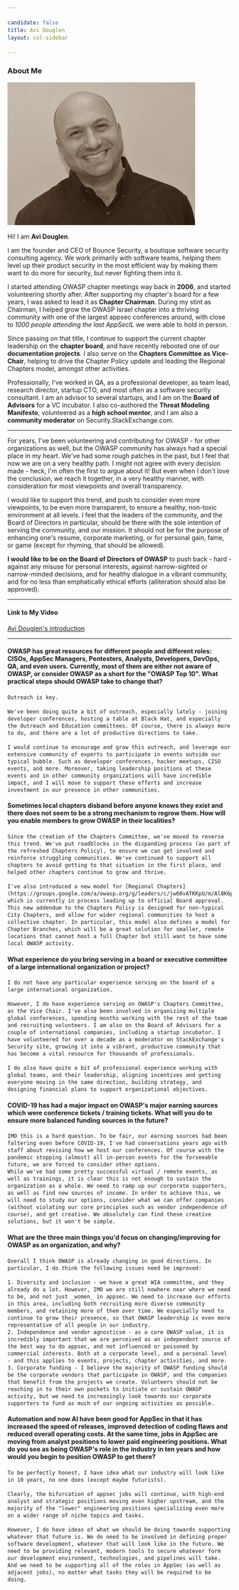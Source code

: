 ```yaml
---

candidate: false
title: Avi Douglen
layout: col-sidebar

---
```


### About Me
![AviD](/assets/images/AviD.png)

Hi! I am **Avi Douglen**. 

I am the founder and CEO of Bounce Security, a boutique software security consulting agency. We work primarily with software teams, helping them level up their product security in the most efficient way by making them want to do more for security, but never fighting them into it.  

I started attending OWASP chapter meetings way back in **2006**, and started volunteering shortly after. After supporting my chapter's board for a few years, I was asked to lead it as **Chapter Chairman**. During my stint as Chairman, I helped grow the OWASP Israel chapter into a thriving community with one of the largest appsec conferences around, with close to *1000 people attending the last AppSecIL* we were able to hold in person. 

Since passing on that title, I continue to support the current chapter leadership on the **chapter board**, and have recently rebooted one of our **documentation projects**. I also serve on the **Chapters Committee as Vice-Chair**, helping to drive the Chapter Policy update and leading the Regional Chapters model, amongst other activities. 

Professionally, I've worked in QA, as a professional developer, as team lead, research director, startup CTO, and most often as a software security consultant. I am an advisor to several startups, and I am on the **Board of Advisors** for a VC incubator. I also co-authored the **Threat Modeling Manifesto**, volunteered as a **high school mentor**, and I am also a **community moderator** on Security.StackExchange.com. 

---

For years, I've been volunteering and contributing for OWASP - for other organizations as well, but the OWASP community has always had a special place in my heart. We've had some rough patches in the past, but I feel that now we are on a very healthy path. I might not agree with every decision made - heck, I'm often the first to argue about it! But even when I don't love the conclusion, we reach it together, in a very healthy manner, with consideration for most viewpoints and overall transparency. 

I would like to support this trend, and push to consider even more viewpoints, to be even more transparent, to ensure a healthy, non-toxic environment at all levels. I feel that the leaders of the community, and the Board of Directors in particular, should be there with the sole intention of serving the community, and our mission. It should not be for the purpose of enhancing one's resume, corporate marketing, or for personal gain, fame, or game (except for rhyming, that should be allowed). 

**I would like to be on the Board of Directors of OWASP** to push back - hard - against any misuse for personal interests, against narrow-sighted or narrow-minded decisions, and for healthy dialogue in a vibrant community, and for no less than emphatically ethical efforts (alliteration should also be approved). 

--- 

#### Link to My Video
[Avi Douglen's introduction](https://www.youtube.com/watch?v=gE2V_YIPjxw)

--- 

#### OWASP has great resources for different people and different roles: CISOs, AppSec Managers, Pentesters, Analysts, Developers, DevOps, QA, and even users. Currently, most of them are either not aware of OWASP, or consider OWASP as a short for the "OWASP Top 10". What practical steps should OWASP take to change that?
```
Outreach is key.  

We've been doing quite a bit of outreach, especially lately - joining developer conferences, hosting a table at Black Hat, and especially the Outreach and Education committees. Of course, there is always more to do, and there are a lot of productive directions to take. 

I would continue to encourage and grow this outreach, and leverage our extensive community of experts to participate in events outside our typical bubble. Such as developer conferences, hacker meetups, CISO events, and more. Moreover, taking leadership positions at these events and in other community organizations will have incredible impact, and I will move to support these efforts and increase investment in our presence in other communities. 
```

#### Sometimes local chapters disband before anyone knows they exist and there does not seem to be a strong mechanism to regrow them. How will you enable members to grow OWASP in their localities?
```
Since the creation of the Chapters Committee, we've moved to reverse this trend. We've put roadblocks in the dispanding process (as part of the refreshed Chapters Policy), to ensure we can get involved and reinforce struggling communities. We've continued to support all chapters to avoid getting to that situation in the first place, and helped other chapters continue to grow and thrive.    

I've also introduced a new model for [Regional Chapters](https://groups.google.com/a/owasp.org/g/leaders/c/jw60vATKKpU/m/Al8K6ph8BwAJ), which is currently in process leading up to official Board approval. This new addendum to the Chapters Policy is designed for non-typical City Chapters, and allow for wider regional communities to host a collective chapter. In particular, this model also defines a model for Chapter Branches, which will be a great solution for smaller, remote locations that cannot host a full Chapter but still want to have some local OWASP activity. 
```

#### What experience do you bring serving in a board or executive committee of a large international organization or project?
```
I do not have any particular experience serving on the board of a large international organization.  

However, I do have experience serving on OWASP's Chapters Committee, as the Vice Chair. I've also been involved in organizing multiple global conferences, spending months working with the rest of the team and recruiting volunteers. I am also on the Board of Advisors for a couple of international companies, including a startup incubator. I have volunteered for over a decade as a moderator on StackExchange's Security site, growing it into a vibrant, productive community that has become a vital resource for thousands of professionals.  

I do also have quite a bit of professional experience working with global teams, and their leadership, aligning incentives and getting everyone moving in the same direction, building strategy, and designing financial plans to support organizational objectives. 
```

#### COVID-19 has had a major impact on OWASP's major earning sources which were conference tickets / training tickets. What will you do to ensure more balanced funding sources in the future?
```
IMO this is a hard question. To be fair, our earning sources had been faltering even before COVID-19, I've had conversations years ago with staff about revising how we host our conferences. Of course with the pandemic stopping (almost) all in-person events for the forseeable future, we are forced to consider other options. 
While we've had some pretty successful virtual / remote events, as well as trainings, it is clear this is not enough to sustain the organization as a whole. We need to ramp up our corporate supporters, as well as find new sources of income. In order to achieve this, we will need to study our options, consider what we can offer companies (without violating our core principles such as vendor independence of course), and get creative. We absolutely can find these creative solutions, but it won't be simple. 
```

#### What are the three main things you'd focus on changing/improving for OWASP as an organization, and why?
```
Overall I think OWASP is already changing in good directions. In particular, I do think the following issues need be improved: 

1. Diversity and inclusion - we have a great WIA committee, and they already do a lot. However, IMO we are still nowhere near where we need to be, and not just _women_ in appsec. We need to increase our efforts in this area, including both recruiting more diverse community members, and retaining more of them over time. We especially need to continue to grow their presence, so that OWASP leadership is even more representative of all people in our industry. 
2. Independence and vendor agnosticsm - as a core OWASP value, it is incredibly important that we are perceived as an independent source of the best way to do appsec, and not influenced or poisoned by commercial interests. Both at a corporate level, and a personal level - and this applies to events, projects, chapter activities, and more. 
3. Corporate funding - I believe the majority of OWASP funding should be the corporate vendors that participate in OWASP, and the companies that benefit from the projects we create. Volunteers should not be reaching in to their own pockets to initiate or sustain OWASP activity, but we need to increasingly look towards our corporate supporters to fund as much of our ongoing activities as possible. 

```

#### Automation and now AI have been good for AppSec in that it has increased the speed of releases, improved detection of coding flaws and reduced overall operating costs. At the same time, jobs in AppSec are moving from analyst positions to lower paid engineering positions. What do you see as being OWASP's role in the industry in ten years and how would you begin to position OWASP to get there?
```
To be perfectly honest, I have idea what our industry will look like in 10 years, no one does (except maybe futurists). 

Clearly, the bifurcation of appsec jobs will continue, with high-end analyst and strategic positions moving even higher upstream, and the majority of the "lower" engineering positions specializing even more on a wider range of niche topics and tasks. 

However, I do have ideas of what we should be doing towards supporting whatever that future is. We do need to be involved in defining proper software development, whatever that will look like in the future. We need to be providing relevant, modern tools to secure whatever form our development environment, technologies, and pipelines will take. And we need to be supporting all of the roles in AppSec (as well as adjacent jobs), no matter what tasks they will be required to be doing. 
```
